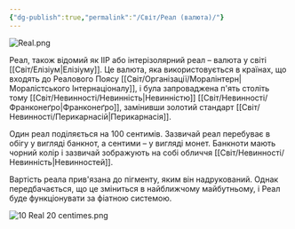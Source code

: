 ```yaml
---
{"dg-publish":true,"permalink":"/Світ/Реал (валюта)/"}
---
```


![Real.png](/img/user/imgs/Real.png)

Реал, також відомий як ІІР або інтерізолярний реал – валюта у світі [[Світ/Елізіум\|Елізіуму]].
Це валюта, яка використовується в країнах, що входять до Реалового Поясу [[Світ/Організації/Моралінтерн\|Моралістського Інтернаціоналу]], і була запроваджена п'ять століть тому [[Світ/Невинності/Невинність\|Невинністю]] [[Світ/Невинності/Франконеґро\|Франконеґро]], замінивши золотий стандарт [[Світ/Невинності/Перикарнасій\|Перикарнасія]].

Один реал поділяється на 100 сентимів. Зазвичай реал перебуває в обігу у вигляді банкнот, а сентими – у вигляді монет. Банкноти мають чорний колір і зазвичай зображують на собі обличчя [[Світ/Невинності/Невинність\|Невинностей]].

Вартість реала прив'язана до пігменту, яким він надрукований. Однак передбачається, що це зміниться в найближчому майбутньому, і Реал буде функціонувати за фіатною системою.

![10 Real 20 centimes.png](/img/user/imgs/10%20Real%2020%20centimes.png)